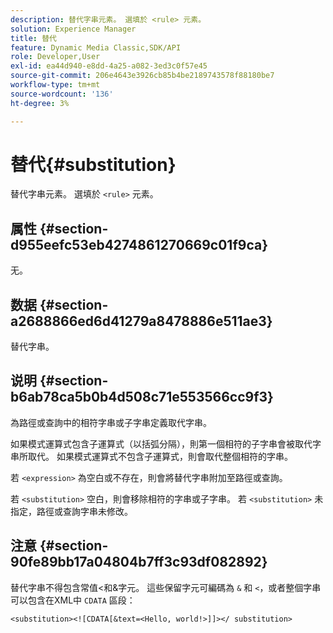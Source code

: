 ```yaml
---
description: 替代字串元素。 選填於 <rule> 元素。
solution: Experience Manager
title: 替代
feature: Dynamic Media Classic,SDK/API
role: Developer,User
exl-id: ea44d940-e8dd-4a25-a082-3ed3c0f57e45
source-git-commit: 206e4643e3926cb85b4be2189743578f88180be7
workflow-type: tm+mt
source-wordcount: '136'
ht-degree: 3%

---
```


# 替代{#substitution}

替代字串元素。 選填於 `<rule>` 元素。

## 属性 {#section-d955eefc53eb4274861270669c01f9ca}

无。

## 数据 {#section-a2688866ed6d41279a8478886e511ae3}

替代字串。

## 说明 {#section-b6ab78ca5b0b4d508c71e553566cc9f3}

為路徑或查詢中的相符字串或子字串定義取代字串。

如果模式運算式包含子運算式（以括弧分隔），則第一個相符的子字串會被取代字串所取代。 如果模式運算式不包含子運算式，則會取代整個相符的字串。

若 `<expression>` 為空白或不存在，則會將替代字串附加至路徑或查詢。

若 `<substitution>` 空白，則會移除相符的字串或子字串。 若 `<substitution>` 未指定，路徑或查詢字串未修改。

## 注意 {#section-90fe89bb17a04804b7ff3c93df082892}

替代字串不得包含常值&lt;和&amp;字元。 這些保留字元可編碼為 `&` 和 `<`，或者整個字串可以包含在XML中 `CDATA` 區段：

`<substitution><![CDATA[&text=<Hello, world!>]]></ substitution>`
